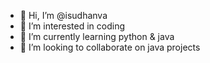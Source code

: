 - 👋 Hi, I’m @isudhanva
- 👀 I’m interested in coding
- 🌱 I’m currently learning python & java
- 💞️ I’m looking to collaborate on java projects
<!---
isudhanva/isudhanva is a ✨ special ✨ repository because its `README.md` (this file) appears on your GitHub profile.
You can click the Preview link to take a look at your changes.
--->
